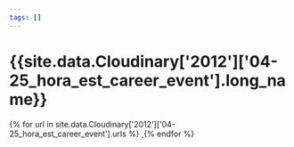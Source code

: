 ```yaml
---
tags: []
---
```

<div itemscope itemtype="http://schema.org/Photograph">
  <h1>{{site.data.Cloudinary['2012']['04-25_hora_est_career_event'].long_name}}</h1>
  {% for url in site.data.Cloudinary['2012']['04-25_hora_est_career_event'].urls %}
    <a itemprop="image" class="swipebox" title="" href="{{ site.cloudinary.baseurl }}/{{ url }}">
      <img alt="" itemprop="thumbnailUrl" src="{{ site.cloudinary.baseurl }}/h_150/{{ url }}" />
      <meta itemprop="isFamilyFriendly" content="true" />
    </a>
  {% endfor %}
</div>
